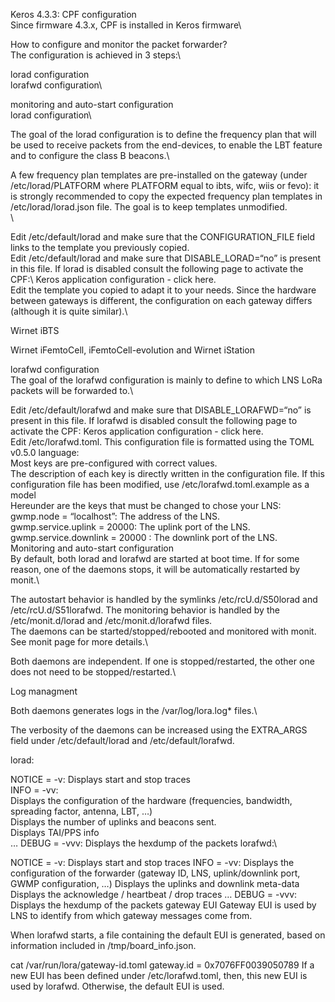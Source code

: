 Keros 4.3.3: CPF configuration\
Since firmware 4.3.x, CPF is installed in Keros firmware\

How to configure and monitor the packet forwarder?\
The configuration is achieved in 3 steps:\

lorad configuration\
lorafwd configuration\

monitoring and auto-start configuration\
lorad configuration\

The goal of the lorad configuration is to define the frequency plan that will be used to receive packets from the end-devices, to enable the LBT feature and to configure the class B beacons.\

A few frequency plan templates are pre-installed on the gateway (under /etc/lorad/PLATFORM where PLATFORM equal to ibts, wifc, wiis or fevo): it is strongly recommended to copy the expected frequency plan templates in /etc/lorad/lorad.json file. The goal is to keep templates unmodified.\
\

Edit /etc/default/lorad and make sure that the CONFIGURATION_FILE field links to the template you previously copied.\
Edit /etc/default/lorad and make sure that DISABLE_LORAD=“no” is present in this file. If lorad is disabled consult the following page to activate the CPF:\ Keros application configuration - click here.\
Edit the template you copied to adapt it to your needs. Since the hardware between gateways is different, the configuration on each gateway differs (although it is quite similar).\

Wirnet iBTS

Wirnet iFemtoCell, iFemtoCell-evolution and Wirnet iStation

lorafwd configuration\
The goal of the lorafwd configuration is mainly to define to which LNS LoRa packets will be forwarded to.\

Edit /etc/default/lorafwd and make sure that DISABLE_LORAFWD=“no” is present in this file. If lorafwd is disabled consult the following page to activate the CPF: Keros application configuration - click here.\
Edit /etc/lorafwd.toml. This configuration file is formatted using the TOML v0.5.0 language:\
Most keys are pre-configured with correct values.\
The description of each key is directly written in the configuration file. If this configuration file has been modified, use /etc/lorafwd.toml.example as a model\
Hereunder are the keys that must be changed to chose your LNS:\
gwmp.node = “localhost”: The address of the LNS.\
gwmp.service.uplink = 20000: The uplink port of the LNS.\
gwmp.service.downlink = 20000 : The downlink port of the LNS.\
Monitoring and auto-start configuration\
By default, both lorad and lorafwd are started at boot time. If for some reason, one of the daemons stops, it will be automatically restarted by monit.\

The autostart behavior is handled by the symlinks /etc/rcU.d/S50lorad and /etc/rcU.d/S51lorafwd\.
The monitoring behavior is handled by the /etc/monit.d/lorad and /etc/monit.d/lorafwd files.\
The daemons can be started/stopped/rebooted and monitored with monit. See monit page for more details.\

Both daemons are independent. If one is stopped/restarted, the other one does not need to be stopped/restarted.\

Log managment

Both daemons generates logs in the /var/log/lora.log* files.\

The verbosity of the daemons can be increased using the EXTRA_ARGS field under /etc/default/lorad and /etc/default/lorafwd.

lorad:

NOTICE = -v: Displays start and stop traces\
INFO = -vv:\
Displays the configuration of the hardware (frequencies, bandwidth, spreading factor, antenna, LBT, …)\
Displays the number of uplinks and beacons sent.\
Displays TAI/PPS info\
…
DEBUG = -vvv: Displays the hexdump of the packets
lorafwd:\

NOTICE = -v: Displays start and stop traces
INFO = -vv:
Displays the configuration of the forwarder (gateway ID, LNS, uplink/downlink port, GWMP configuration, …)
Displays the uplinks and downlink meta-data
Displays the acknowledge / heartbeat / drop traces
…
DEBUG = -vvv: Displays the hexdump of the packets
gateway EUI
Gateway EUI is used by LNS to identify from which gateway messages come from.

When lorafwd starts, a file containing the default EUI is generated, based on information included in /tmp/board_info.json.

cat /var/run/lora/gateway-id.toml 
gateway.id = 0x7076FF0039050789
If a new EUI has been defined under /etc/lorafwd.toml, then, this new EUI is used by lorafwd. Otherwise, the default EUI is used.
